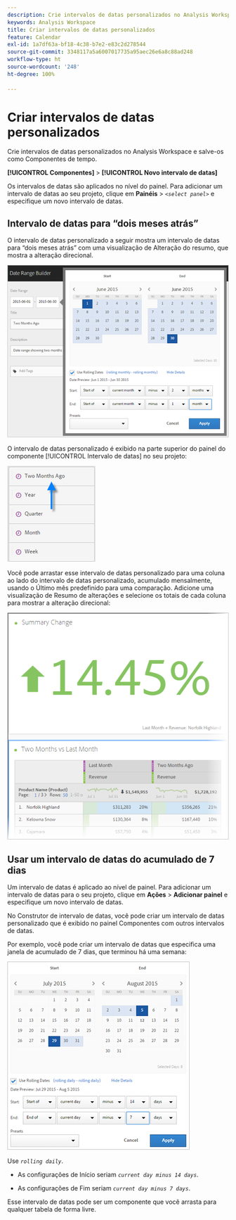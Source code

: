 ```yaml
---
description: Crie intervalos de datas personalizados no Analysis Workspace e salve-os como Componentes de tempo.
keywords: Analysis Workspace
title: Criar intervalos de datas personalizados
feature: Calendar
exl-id: 1a7df63a-bf18-4c38-b7e2-e83c2d278544
source-git-commit: 3348117a5a6007017735a95aec26e6a8c88ad248
workflow-type: ht
source-wordcount: '248'
ht-degree: 100%

---
```


# Criar intervalos de datas personalizados

Crie intervalos de datas personalizados no Analysis Workspace e salve-os como Componentes de tempo.

**[!UICONTROL Componentes]** > **[!UICONTROL Novo intervalo de datas]**

Os intervalos de datas são aplicados no nível do painel. Para adicionar um intervalo de datas ao seu projeto, clique em **Painéis** > *`<select panel>`* e especifique um novo intervalo de datas.

## Intervalo de datas para “dois meses atrás”

O intervalo de datas personalizado a seguir mostra um intervalo de datas para “dois meses atrás” com uma visualização de Alteração do resumo, que mostra a alteração direcional.

![](assets/date-range-two-months-ago.png)

O intervalo de datas personalizado é exibido na parte superior do painel do componente [!UICONTROL Intervalo de datas] no seu projeto:

![](assets/date-range-panel-two-months-ago.png)

Você pode arrastar esse intervalo de datas personalizado para uma coluna ao lado do intervalo de datas personalizado, acumulado mensalmente, usando o Último mês predefinido para uma comparação. Adicione uma visualização de Resumo de alterações e selecione os totais de cada coluna para mostrar a alteração direcional:

![](assets/date-range-two-months-table.png)

## Usar um intervalo de datas do acumulado de 7 dias

Um intervalo de datas é aplicado ao nível de painel. Para adicionar um intervalo de datas para o seu projeto, clique em **Ações** > **Adicionar painel** e especifique um novo intervalo de datas.

No Construtor de intervalo de datas, você pode criar um intervalo de datas personalizado que é exibido no painel Componentes com outros intervalos de datas.

Por exemplo, você pode criar um intervalo de datas que especifica uma janela de acumulado de 7 dias, que terminou há uma semana:

![](assets/create_date_range.png)

Use *`rolling daily`*.

* As configurações de Início seriam *`current day minus 14 days`*.

* As configurações de Fim seriam *`current day minus 7 days`*.

Esse intervalo de datas pode ser um componente que você arrasta para qualquer tabela de forma livre.
